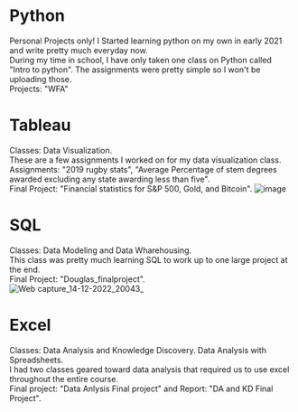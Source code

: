 # Python
Personal Projects only! I Started learning python on my own in early 2021 and write pretty much everyday now. <br />
During my time in school, I have only taken one class on Python called "Intro to python". The assignments were pretty simple so I won't be uploading those. <br />
Projects: "WFA"

# Tableau
Classes: Data Visualization. <br />
These are a few assignments I worked on for my data visualization class. <br />
Assignments: "2019 rugby stats", "Average Percentage of stem degrees awarded excluding any state awarding less than five". <br />
Final Project: "Financial statistics for S&P 500, Gold, and Bitcoin".
![image](https://user-images.githubusercontent.com/87837548/207743641-a029361e-a412-4868-9212-85a6d28938c7.png)


# SQL
Classes: Data Modeling and Data Wharehousing. <br />
This class was pretty much learning SQL to work up to one large project at the end. <br />
Final Project: "Douglas_finalproject". <br />
![Web capture_14-12-2022_20043_](https://user-images.githubusercontent.com/87837548/207754926-ec055d2b-328a-4022-b32a-ca4c705dfa04.jpeg)


# Excel
Classes: Data Analysis and Knowledge Discovery. Data Analysis with Spreadsheets. <br />
I had two classes geared toward data analysis that required us to use excel throughout the entire course. <br />
Final project: "Data Anlysis Final project" and Report: "DA and KD Final Project". <br />
